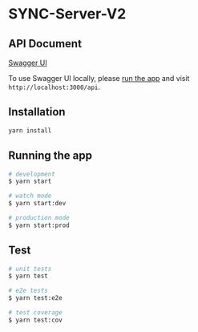 # SYNC-Server-V2

## API Document

[Swagger UI](https://nctu-sync.github.io/sync-server-v2/)

To use Swagger UI locally, please [run the app](#running-the-app) and visit `http://localhost:3000/api`.

## Installation

```bash
yarn install
```

## Running the app

```bash
# development
$ yarn start

# watch mode
$ yarn start:dev

# production mode
$ yarn start:prod
```

## Test

```bash
# unit tests
$ yarn test

# e2e tests
$ yarn test:e2e

# test coverage
$ yarn test:cov
```
